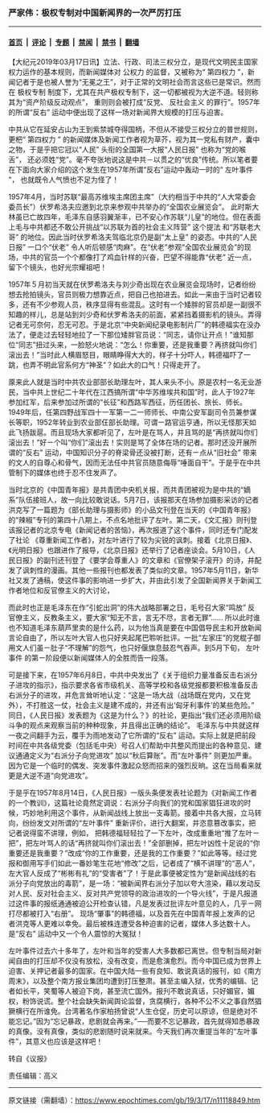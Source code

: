 ### 严家伟：极权专制对中国新闻界的一次严厉打压

---

#### [首页](../../../..?n11118849) &nbsp;|&nbsp; [评论](../../../../../epoch-comment?n11118849) &nbsp;|&nbsp; [专题](../../../../../epoch-special?n11118849) &nbsp;|&nbsp; [禁闻](../../../../../epoch-news?n11118849) &nbsp;|&nbsp; [禁书](../../../../../books?n11118849) &nbsp;|&nbsp; [翻墙](https://github.com/gfw-breaker/nogfw/blob/master/README.md?n11118849)


<div class="post_content" id="artbody" itemprop="articleBody">
 <!-- article content begin -->
 <p>
  【大纪元2019年03月17日讯】立法、行政、司法三权分立，是现代文明民主国家权力运作的基本规则，而新闻媒体对
  <ok href="https://www.epochtimes.com/gb/tag/%E5%85%AC%E6%9D%83%E5%8A%9B.html">
   公权力
  </ok>
  的监督，又被称为“
  <ok href="https://www.epochtimes.com/gb/tag/%E7%AC%AC%E5%9B%9B%E6%9D%83%E5%8A%9B.html">
   第四权力
  </ok>
  ”，新闻记者于是也被人誉为“无冕之王”，对于正常的文明社会而言这些已是常识。然而在
  <ok href="https://www.epochtimes.com/gb/tag/%E6%9E%81%E6%9D%83%E4%B8%93%E5%88%B6.html">
   极权专制
  </ok>
  制度下，尤其在共产极权专制下，这一切都被视为大逆不道。轻则称其为“资产阶级反动观点”， 重则则会被打成“反党、
  <ok href="https://www.epochtimes.com/gb/tag/%E5%8F%8D%E7%A4%BE%E4%BC%9A%E4%B8%BB%E4%B9%89.html">
   反社会主义
  </ok>
  的罪行”。1957年的所谓“反右” 运动中便出现了这样一场对新闻界大规模的打压与迫害。
 </p>
 <p>
  中共从它在延安占山为王到紫禁城夺得国柄，不但从不接受三权分立的普世规则，更杷“
  <ok href="https://www.epochtimes.com/gb/tag/%E7%AC%AC%E5%9B%9B%E6%9D%83%E5%8A%9B.html">
   第四权力
  </ok>
  ” 的新闻媒体及新闻工作者视为草芥，视为其一党私有财产，囊中之物，于是乎把它冠以“人民” 头衔的全国第一大报“人民日报” 也称为“党的喉舌”， 还必须姓“党”。毫不夸张地说这是中共－以贯之的“优良”传统。所以笔者要在下面向大家介绍的这个发生在1957年所谓“反右”运动中轰动一时的“
  <ok href="https://www.epochtimes.com/gb/tag/%E5%B7%A6%E5%8F%B6%E4%BA%8B%E4%BB%B6.html">
   左叶事件
  </ok>
  ”， 也就既令人气愤也不足为怪了！
 </p>
 <p>
  1957年4月，当时苏联“最高苏维埃主席团主席”（大约相当于中共的“人大常委会委员长”）伏罗希洛夫应邀到北京来参观中共举办的“全国农业展览会”。 此时斯大林虽已亡故四年，毛泽东自感羽翼渐丰，已不安心作苏联“儿皇”的地位。但在表面上毛与中共都还不敢公开挑战“以苏联为首的社会主义阵营” 这个提法 和“苏联老大哥” 的地位。因此当时伏罗希洛夫驾临北京仍是副“太上皇” 的姿态。中共的“人民日报” 一口个“伏老” 令人听后顿感“肉麻”。在“伏老”参观“全国农业展览会”的现场，中共的官员一个个都像打了鸡血针样的兴奋，巴望不得能靠“伏老” 近一点，留下个镜头，也好光宗耀祖吧！
 </p>
 <p>
  1957年５月初当天就在伏罗希洛夫与刘少奇出现在农业展览会现场时，记者纷纷想去抢拍镜头，官员则极力想靠近点，把自己也拍进去。如此一来由于当时记者较多，还有不少参观人员，秩序显得有些混乱。这时有一个矮胖的官员却是一副很不知趣的样儿，总是站到刘少奇和伏罗希洛夫的前面，紧紧挡着摄影机的镜头。弄得记者无可奈何，忍无可忍。于是北京“中央新闻纪录电影制片厂”的韩德福实在没办法了，便走过去轻轻地拉了一下那位矮胖官员说：“同志，请你让开点！”谁知那位“同志”扭过头来，一脸怒火地说：“怎么！你重要，还是我重要？再挤就叫你们滚出去！”当时此人横眉怒目，眼睛睁得大大的，样子十分吓人，韩德福吓了一跳，也弄不明此官系何方“神圣”？如此大的口气！只得走开了。
 </p>
 <p>
  厡来此人就是当时中共农业部部长助理左叶，其人来头不小。原是农村一名无业游民，当中共上世纪二十年代在江西搞所谓“中华苏维埃共和国”时，此人于1927年参加红军，后来参加过所谓的“长征”和西路军西征，历任团长、旅长、师长。1949年后，任第四野战军四十一军第一二一师师长、中南公安军副司令员兼参谋长等职，1952年转业到农业部仼部长助理。可谓ㄧ路官运亨通，所以无怪那天如此飞扬跋扈。而且现场大家都听见了，左叶是在骂人，并且骂的是“再挤就叫你们滚出去！”好ㄧ个叫“你们”滚出去！实则是骂了全体在场的记者。那时还没开展所谓的“反右” 运动，中国知识分子的脊梁骨还没被打断，还有ㄧ点从“旧社会” 带来的文人的自尊心和骨气，因而无法任中共官员随意侮辱“唾面自干”。于是乎在中共管制下的媒体也终于忍不住发声了。
 </p>
 <p>
  当时北京的《中国青年报》是共青团中央机关报，而共青团被视为是中共的“嫡系”队伍接班人，故一向比较敢说话。5月7日，该报那天在场参加摄影采访的记者洪克写了一篇题为《部长助理与摄影师》的小品文刊登在当天的《中国青年报》的“辣椒”专刊的第四十八期上，不点名地批评了左叶。第二天，《文汇报》则刊登该报记者的北京专电《新闻记者的苦恼》，再次报道了这个事件，同时还专门配发了社论 《尊重新闻工作者》，对左叶进行了较为尖锐的讽刺。接着《北京日报》、《光明日报》也跟进作了报导，《北京日报》还举行了记者座谈会。5月10日，《人民日报》的副刊还刊登了《要学会尊重人》的文章和《官僚架子滚开》的诗，并配发了讽刺性的漫画。其他一些报刊也都发表了类似的文章。1957年5月11日，新华社又发了通稿，使这件事的影响进一步扩大，并由此引发了全国新闻界关于新闻工作者地位和反官僚主义的大讨论，
 </p>
 <p>
  而此时也正是毛泽东在作“引蛇出洞”的伟大战略部署之日，毛号召大家“鸣放” 反官僚主义，反教条主义，要大家“知无不言，言无不尽，言者无罪”…… 所以此时谁也不知道毛泽东葫芦里卖的是什么药，以为他当真是要在中国倡导民主和开放新闻言论自由了，所以左叶大官人也只好夹起尾巴聆听批评。一批“左家庄”的党棍子御用文人们虽ㄧ肚子“不理解”的怨气，也只好偃旗息鼓忍气吞声。到5月下旬，
  <ok href="https://www.epochtimes.com/gb/tag/%E5%B7%A6%E5%8F%B6%E4%BA%8B%E4%BB%B6.html">
   左叶事件
  </ok>
  的第ㄧ阶段便以新闻媒体人的全胜而告一段落。
 </p>
 <p>
  可是接下来，在1957年6月8日，中共中央发出了《关于组织力量准备反击右派分子进攻的指示》，指示要求各省市级机关、高等学校和各级党报都要积极准备反击右派分子的进攻，并危言耸听地认定：“这是一场大战（战场既在党内，又在党外），不打胜这一仗，社会主义是建不成的，并还有出‘匈牙利事件’的某些危险。” 同日，《人民日报》发表题为《这是为什么？》的社论，更指出“我们还必须用阶级斗争的观点来观察当前的种种现象，并且得出正确的结论”。 毛泽东与中共就这样一夜之间翻手为云，覆手为雨地发动了它所谓的“反右” 运动。实际上就是把前段时间在中共各级党委（包括毛中央）号召人们帮助中共整风而提出的各种意见、建议通通定义为“右派分子向党进攻” 加以“秋后算账”。而“左叶事件” 则更加严重。因为它是一个临时的偶发、突发事件激起众怒而招来的强烈反晌。这在当局看来就更是大逆不道“向党进攻”。
 </p>
 <p>
  于是乎在1957年8月14日，《人民日报》一版头条便发表社论题为《对新闻工作者的一个教训》，这篇社论竟然定调说：右派分子向我们的党和国家猖狂进攻的时候，巧妙地利用这个事件，从新闻战线上放出一支毒箭。接着中共各大报，立马转向，纷纷发文对所谓的“左叶事件” 重新评价，进行大翻案，并恣意篡改事实，把记者说得蛮不讲理，例如， 把韩德福轻轻拉了一下左叶，改成重重地“推了左叶ㄧ把”，把左叶骂人的话“再挤就叫你们滚出去！”全部删掉，把左叶凶性十足说的“你重要还是我重要？”改成“你的工作重要，还是我的工作重要？”如此等等。经过党报和御用写手们如此一番妙笔生花地“修改”之后，记者成了“横不讲理”的“恶人”，左大官人反成了“彬彬有礼”的“受害者”了！于是此事便被定性为“是新闻战线的右派分子向党放出的毒箭”，是一场：“被新闻界右派分子加以夸大渲染，藉以发动反对人民、反对社会主义、反对共产党领导的政治进攻的一个导火线”，于是凡报道过这件事的报纸通通被迫公开检查认错，凡是发表过批评左叶意见的人，几乎ㄧ网打尽都被打入“右册”。 现场“肇事”的韩德福，以及首先在中国青年报上发声的记者洪克等人更难以幸免。最后被株连遭受各种迫害的记者，媒体人多达数十人。是“反右” 运动中又一个令人震惊的大冤狱！
 </p>
 <p>
  左叶事件过去六十多年了，左叶和当年的受害人大多数都已离世。但专制当局对新闻自由的打压却不仅没有放松，没有改变，而是愈演愈烈。而今中国已成为世界上迫害、关押记者最多的国家。在中国大陆一些有良知、敢说真话的报刊，如《南方周末》，以及整个南方报业集团均遭到打压整肃。甚至主编入狱，优秀的编辑、记者如长平，笑蜀等人被迫下岗，甚至流亡国外。报刋不敢说真话，只好媚官，媚权，粉饰说谎。整个社会缺失新闻舆论监督，贪腐横行，各种不公不义之事自然猖獗横行在所谁免。台湾著名作家柏扬曾说“人生仓促，历史可以原谅，但是绝对不能忘记。”因为“忘记暴政，悲剧就会再来。”──而要不忘记暴政，首先就得知悉暴政的真像。没有真像，类似的悲剧随时说来就来。今天我们再次重提当年的“左叶事件”，其意义也应该是这样吧！
 </p>
 <p>
  转自《议报》
 </p>
 <p>
  责任编辑：高义
 </p>
 <!-- article content end -->
 <div id="below_article_ad">
 </div>
</div>


---

原文链接（需翻墙）：https://www.epochtimes.com/gb/19/3/17/n11118849.htm